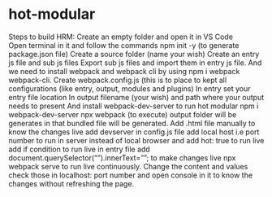 # hot-modular
Steps to build HRM:
    Create an empty folder and open it in VS Code  
    Open terminal in it and follow the commands
    npm init -y (to generate package.json file)
	Create a source folder (name your wish)
	Create an entry js file and sub js files
	Export sub js files and import them in entry js file.
	And we need to install webpack and webpack cli by using npm i webpack webpack-cli.
	Create webpack.config.js (this is to place to kept all configurations (like entry, output, modules and plugins)
	In entry set your entry file location
	In output filename (your wish) and path where your output needs to present
	And install webpack-dev-server to run hot modular npm i webpack-dev-server
	npx webpack (to execute) output folder will be generates in that bundled file will be generated.
	Add .html file manually to know the changes live
	add devserver in config.js file add local host i.e port number to run in server instead of local browser and add hot: true to run live
	add if condition to run live in entry file
	add document.querySelector(“”).innerText=””; to make changes live
	npx webpack serve to run live continuously.
    Change the content and values check those in localhost: port number and open console in it to know the changes without refreshing the page.
